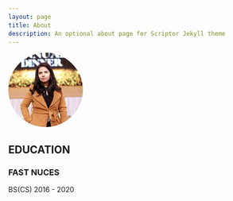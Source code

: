 ```yaml
---
layout: page
title: About 
description: An optional about page for Scriptor Jekyll theme
---
```


<img src="images/about.jpg" alt="Circular Image" style="width: 150px; height: 150px; border-radius: 50%; object-fit: cover;">





## EDUCATION
### FAST NUCES
BS(CS) 
2016 - 2020
